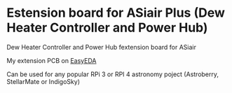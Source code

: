 # Estension board for ASiair Plus (Dew Heater Controller and Power Hub)

Dew Heater Controller and Power Hub fextension board for ASiair

My extension PCB  on  [EasyEDA](https://easyeda.com/hujer.roman/asiair-1-0-extension)

Can be used for any popular RPi 3  or RPI 4 astronomy poject  (Astroberry,  StellarMate  or IndigoSky)  

 
